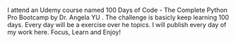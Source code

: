 I attend an Udemy course named 100 Days of Code - The Complete Python Pro Bootcamp by Dr. Angela YU .
The challenge is basicly keep learning 100 days.
Every day will be a exercise over he topics.
I will publish every day of my work here.
Focus, Learn and Enjoy! 
